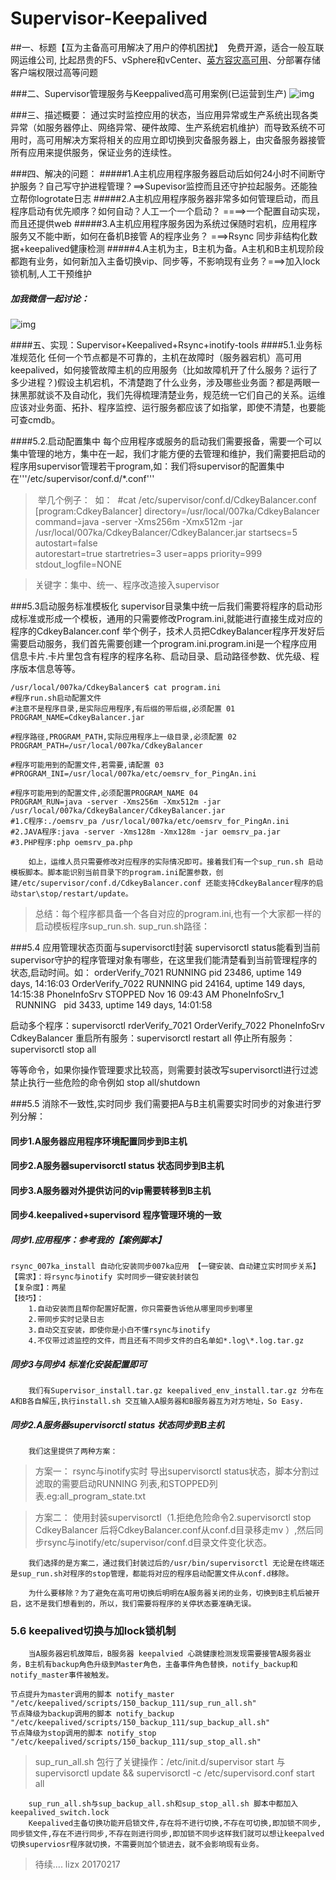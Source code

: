 # Supervisor-Keepalived 

##一、标题【互为主备高可用解决了用户的停机困扰】 
   免费开源，适合一般互联网运维公司, 比起昂贵的F5、vSphere和vCenter、[英方容灾高可用](http://www.info2soft.com/solutions/rzgky "英方容灾高可用")、分部署存储客户端权限过高等问题

###二、Supervisor管理服务与Keeppalived高可用案例(已运营到生产)
![img](https://github.com/Luolired/Supervisor-Keepalived/blob/master/supervisor/QQ截图20170217112636.jpg)

###三、描述概要：
		通过实时监控应用的状态，当应用异常或生产系统出现各类异常（如服务器停止、网络异常、硬件故障、生产系统宕机维护）而导致系统不可用时，高可用解决方案将相关的应用立即切换到灾备服务器上，由灾备服务器接管所有应用来提供服务，保证业务的连续性。

###四、解决的问题：
#####1.A主机应用程序服务器启动后如何24小时不间断守护服务？自己写守护进程管理？==>Supevisor监控而且还守护拉起服务。还能独立帮你logrotate日志
#####2.A主机应用程序服务器非常多如何管理启动，而且程序启动有优先顺序？如何自动？人工一个一个启动？ ====>一个配置自动实现，而且还提供web
#####3.A主机应用程序服务因为系统过保随时宕机，应用程序服务又不能中断，如何在备机B接管 A的程序业务？ ===>Rsync 同步非结构化数据+keepalived健康检测
#####4.A主机为主，B主机为备。A主机和B主机现阶段都跑有业务，如何新加入主备切换vip、同步等，不影响现有业务？===>加入lock 锁机制,人工干预维护
##### 加我微信一起讨论：
![img](https://github.com/Luolired/Supervisor-Keepalived/blob/master/supervisor/QQ截图20170217115759.jpg)

####五、实现：Supervisor+Keepalived+Rsync+inotify-tools 
####5.1.业务标准规范化
		任何一个节点都是不可靠的，主机在故障时（服务器宕机）高可用keepalived，如何接管故障主机的应用服务（比如故障机开了什么服务？运行了多少进程？)假设主机宕机，不清楚跑了什么业务，涉及哪些业务面？都是两眼一抹黑那就谈不及自动化，我们先得梳理清楚业务，规范统一它们自己的关系。运维应该对业务面、拓扑、程序监控、运行服务都应该了如指掌，即使不清楚，也要能可查cmdb。

####5.2.启动配置集中
		每个应用程序或服务的启动我们需要报备，需要一个可以集中管理的地方，集中在一起，我们才能方便的去管理和维护，我们需要把启动的程序用supervisor管理若干program,如：我们将supervisor的配置集中在'''/etc/supervisor/conf.d/*.conf''' 
>   举几个例子：
  如：
      #cat /etc/supervisor/conf.d/CdkeyBalancer.conf
      [program:CdkeyBalancer]
    directory=/usr/local/007ka/CdkeyBalancer
    command=java -server -Xms256m -Xmx512m -jar /usr/local/007ka/CdkeyBalancer/CdkeyBalancer.jar
    startsecs=5       
    autostart=false    
    autorestart=true
    startretries=3 
    user=apps
    priority=999
    stdout_logfile=NONE

> 关键字：集中、统一、程序改造接入supervisor

###5.3启动服务标准模板化
		supervisor目录集中统一后我们需要将程序的启动形成标准或形成一个模板，通用的只需要修改Program.ini,就能进行直接生成对应的程序的CdkeyBalancer.conf
		举个例子，技术人员把CdkeyBalancer程序开发好后需要启动服务，我们首先需要创建一个program.ini.program.ini是一个程序应用信息卡片.卡片里包含有程序的程序名称、启动目录、启动路径参数、优先级、程序版本信息等等。

    /usr/local/007ka/CdkeyBalancer$ cat program.ini 
    #程序run.sh启动配置文件
    #注意不是程序目录,是实际应用程序,有后缀的带后缀,必须配置 01
    PROGRAM_NAME=CdkeyBalancer.jar
    
    #程序路径,PROGRAM_PATH,实际应用程序上一级目录,必须配置 02
    PROGRAM_PATH=/usr/local/007ka/CdkeyBalancer
    
    #程序可能用到的配置文件,若需要,请配置 03
    #PROGRAM_INI=/usr/local/007ka/etc/oemsrv_for_PingAn.ini
    
    #程序可能用到的配置文件,必须配置PROGRAM_NAME 04
    PROGRAM_RUN=java -server -Xms256m -Xmx512m -jar /usr/local/007ka/CdkeyBalancer/CdkeyBalancer.jar
    #1.C程序:./oemsrv_pa /usr/local/007ka/etc/oemsrv_for_PingAn.ini
    #2.JAVA程序:java -server -Xms128m -Xmx128m -jar oemsrv_pa.jar
    #3.PHP程序:php oemsrv_pa.php

		如上，运维人员只需要修改对应程序的实际情况即可。接着我们有一个sup_run.sh 启动模板脚本。脚本能识别当前目录下的program.ini配置参数，创建/etc/supervisor/conf.d/CdkeyBalancer.conf 还能支持CdkeyBalancer程序的启动star\stop/restart/update。
		
> 总结：每个程序都具备一个各自对应的program.ini,也有一个大家都一样的启动模板程序sup_run.sh. 
  sup_run.sh路径：

###5.4 应用管理状态页面与supervisorctl封装
    supervisorctl status能看到当前supervisor守护的程序管理对象有哪些，在这里我们能清楚看到当前管理程序的状态,启动时间。如：
    orderVerify_7021                 RUNNING    pid 23486, uptime 149 days, 14:16:03
    OrderVerify_7022                 RUNNING    pid 24164, uptime 149 days, 14:15:38
    PhoneInfoSrv                     STOPPED    Nov 16 09:43 AM
    PhoneInfoSrv_1                   RUNNING    pid 3433, uptime 149 days, 14:01:58

启动多个程序：supervisorctl rderVerify_7021 OrderVerify_7022 PhoneInfoSrv CdkeyBalancer
重启所有服务：supervisorctl restart all
停止所有服务：supervisorctl stop all

等等命令，如果你操作管理要求比较高，则需要封装改写supervisorctl进行过滤禁止执行一些危险的命令例如 stop all/shutdown

###5.5 消除不一致性,实时同步
我们需要把A与B主机需要实时同步的对象进行罗列分解：
#### 同步1.A服务器应用程序环境配置同步到B主机
#### 同步2.A服务器supervisorctl status 状态同步到B主机
#### 同步3.A服务器对外提供访问的vip需要转移到B主机
#### 同步4.keepalived+supervisord 程序管理环境的一致

##### 同步1.应用程序：参考我的【案例脚本】
    rsync_007ka_install 自动化安装同步007ka应用 【一键安装、自动建立实时同步关系】
    【需求】：将rsync与inotify 实时同步一键安装封装包
    【复杂度】：两星
    【技巧】：
        1.自动安装而且帮你配置好配置，你只需要告诉他从哪里同步到哪里
        2.带同步实时记录日志
        3.自动交互安装，即使你是小白不懂rsync与inotify
        4.不仅带过滤监控的文件，而且还有不同步文件的白名单如*.log\*.log.tar.gz
		
##### 同步3与同步4 标准化安装配置即可
		我们有Supervisor_install.tar.gz keepalived_env_install.tar.gz 分布在A和B各自解压,执行install.sh 交互输入A服务器和B服务器互为对方地址，So Easy.

##### 同步2.A服务器supervisorctl status 状态同步到B主机
		我们这里提供了两种方案：

> 方案一： rsync与inotify实时 导出supervisorctl status状态，脚本分割过滤取的需要启动RUNNING 列表,和STOPPED列表.eg:all_program_state.txt 

> 方案二： 使用封装supervisorctl（1.拒绝危险命令2.supervisorctl stop CdkeyBalancer 后将CdkeyBalancer.conf从conf.d目录移走mv ）,然后同步rsync与inotify/etc/supervisor/conf.d目录文件变化状态。

		我们选择的是方案二，通过我们封装过后的/usr/bin/supervisorctl 无论是在终端还是sup_run.sh对程序的stop管理，都能将对应的程序启动配置文件从conf.d移除。

		为什么要移除？为了避免在高可用切换后明明在A服务器关闭的业务，切换到B主机后被开启，这不是我们想看到的，所以，我们需要将程序的关停状态要准确无误。


### 5.6 keepalived切换与加lock锁机制
		当A服务器宕机故障后，B服务器 keepalvied 心跳健康检测发现需要接管A服务器业务，B主机有backup角色升级到Master角色，主备事件角色替换，notify_backup和notify_master事件被触发。

    节点提升为master调用的脚本 notify_master "/etc/keepalived/scripts/150_backup_111/sup_run_all.sh"
    节点降级为backup调用的脚本 notify_backup "/etc/keepalived/scripts/150_backup_111/sup_backup_all.sh"
    节点降级为stop调用的脚本 notify_stop "/etc/keepalived/scripts/150_backup_111/sup_stop_all.sh"
    
> sup_run_all.sh 包行了关键操作：/etc/init.d/supervisor start 与supervisorctl update && supervisorctl -c /etc/supervisord.conf start all

 		sup_run_all.sh与sup_backup_all.sh和sup_stop_all.sh 脚本中都加入keepalived_switch.lock
		Keepalived主备切换功能开启锁文件,存在将不进行切换,不存在可切换,即加锁不同步,同步锁文件,存在不进行同步,不存在则进行同步,即加锁不同步这样我们就可以想让keepalved切换superviosr程序就切换，不需要则加个锁进去，就不会影响现有业务。

> 待续.... lizx 20170217 
